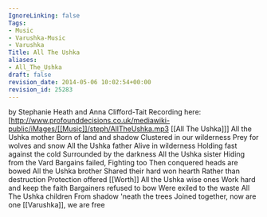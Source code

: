 ```yaml
---
IgnoreLinking: false
Tags:
- Music
- Varushka-Music
- Varushka
Title: All The Ushka
aliases:
- All_The_Ushka
draft: false
revision_date: 2014-05-06 10:02:54+00:00
revision_id: 25283
---
```


by Stephanie Heath and Anna Clifford-Tait
Recording here: [http://www.profounddecisions.co.uk/mediawiki-public/iMages/[[Music]]/steph/AllTheUshka.mp3 [[All The Ushka]]]
All the Ushka mother
Born of land and shadow
Clustered in our wilderness
Prey for wolves and snow
All the Ushka father
Alive in wilderness
Holding fast against the cold
Surrounded by the darkness
All the Ushka sister
Hiding from the Vard
Bargains failed, Fighting too
Then conquered heads are bowed
All the Ushka brother
Shared their hard won hearth
Rather than destruction
Protection offered [[Worth]]
All the Ushka wise ones
Work hard and keep the faith
Bargainers refused to bow
Were exiled to the waste
All The Ushka children
From shadow 'neath the trees
Joined together, now are one
[[Varushka]], we are free